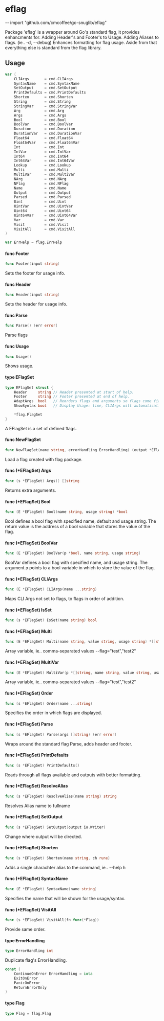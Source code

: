 # eflag
--
    import "github.com/cmcoffee/go-snuglib/eflag"

Package 'eflag' is a wrapper around Go's standard flag, it provides enhancments
for: Adding Header's and Footer's to Usage. Adding Aliases to flags. (ie.. -d,
--debug) Enhances formatting for flag usage. Aside from that everything else is
standard from the flag library.

## Usage

```go
var (
	CLIArgs       = cmd.CLIArgs
	SyntaxName    = cmd.SyntaxName
	SetOutput     = cmd.SetOutput
	PrintDefaults = cmd.PrintDefaults
	Shorten       = cmd.Shorten
	String        = cmd.String
	StringVar     = cmd.StringVar
	Arg           = cmd.Arg
	Args          = cmd.Args
	Bool          = cmd.Bool
	BoolVar       = cmd.BoolVar
	Duration      = cmd.Duration
	DurationVar   = cmd.DurationVar
	Float64       = cmd.Float64
	Float64Var    = cmd.Float64Var
	Int           = cmd.Int
	IntVar        = cmd.IntVar
	Int64         = cmd.Int64
	Int64Var      = cmd.Int64Var
	Lookup        = cmd.Lookup
	Multi         = cmd.Multi
	MultiVar      = cmd.MultiVar
	NArg          = cmd.NArg
	NFlag         = cmd.NFlag
	Name          = cmd.Name
	Output        = cmd.Output
	Parsed        = cmd.Parsed
	Uint          = cmd.Uint
	UintVar       = cmd.UintVar
	Uint64        = cmd.Uint64
	Uint64Var     = cmd.Uint64Var
	Var           = cmd.Var
	Visit         = cmd.Visit
	VisitAll      = cmd.VisitAll
)
```

```go
var ErrHelp = flag.ErrHelp
```

#### func  Footer

```go
func Footer(input string)
```
Sets the footer for usage info.

#### func  Header

```go
func Header(input string)
```
Sets the header for usage info.

#### func  Parse

```go
func Parse() (err error)
```
Parse flags

#### func  Usage

```go
func Usage()
```
Shows usage.

#### type EFlagSet

```go
type EFlagSet struct {
	Header     string // Header presented at start of help.
	Footer     string // Footer presented at end of help.
	AdaptArgs  bool   // Reorders flags and arguments so flags come first, non-flag arguments second, unescapes arguments with '\' escape character.
	ShowSyntax bool   // Display Usage: line, CLIArgs will automatically display usage info.

	*flag.FlagSet
}
```

A EFlagSet is a set of defined flags.

#### func  NewFlagSet

```go
func NewFlagSet(name string, errorHandling ErrorHandling) (output *EFlagSet)
```
Load a flag created with flag package.

#### func (*EFlagSet) Args

```go
func (s *EFlagSet) Args() []string
```
Returns extra arguments.

#### func (*EFlagSet) Bool

```go
func (E *EFlagSet) Bool(name string, usage string) *bool
```
Bool defines a bool flag with specified name, default and usage string. The
return value is the address of a bool variable that stores the value of the
flag.

#### func (*EFlagSet) BoolVar

```go
func (E *EFlagSet) BoolVar(p *bool, name string, usage string)
```
BoolVar defines a bool flag with specified name, and usage string. The argument
p points to a bool variable in which to store the value of the flag.

#### func (*EFlagSet) CLIArgs

```go
func (E *EFlagSet) CLIArgs(name ...string)
```
Maps CLI Args not set to flags, to flags in order of addition.

#### func (*EFlagSet) IsSet

```go
func (s *EFlagSet) IsSet(name string) bool
```

#### func (*EFlagSet) Multi

```go
func (E *EFlagSet) Multi(name string, value string, usage string) *[]string
```
Array variable, ie.. comma-separated values --flag="test","test2"

#### func (*EFlagSet) MultiVar

```go
func (E *EFlagSet) MultiVar(p *[]string, name string, value string, usage string)
```
Array variable, ie.. comma-separated values --flag="test","test2"

#### func (*EFlagSet) Order

```go
func (s *EFlagSet) Order(name ...string)
```
Specifies the order in which flags are displayed.

#### func (*EFlagSet) Parse

```go
func (s *EFlagSet) Parse(args []string) (err error)
```
Wraps around the standard flag Parse, adds header and footer.

#### func (*EFlagSet) PrintDefaults

```go
func (s *EFlagSet) PrintDefaults()
```
Reads through all flags available and outputs with better formatting.

#### func (*EFlagSet) ResolveAlias

```go
func (s *EFlagSet) ResolveAlias(name string) string
```
Resolves Alias name to fullname

#### func (*EFlagSet) SetOutput

```go
func (s *EFlagSet) SetOutput(output io.Writer)
```
Change where output will be directed.

#### func (*EFlagSet) Shorten

```go
func (s *EFlagSet) Shorten(name string, ch rune)
```
Adds a single charachter alias to the command, ie.. --help h

#### func (*EFlagSet) SyntaxName

```go
func (E *EFlagSet) SyntaxName(name string)
```
Specifies the name that will be shown for the usage/syntax.

#### func (*EFlagSet) VisitAll

```go
func (s *EFlagSet) VisitAll(fn func(*Flag))
```
Provide same order.

#### type ErrorHandling

```go
type ErrorHandling int
```

Duplicate flag's ErrorHandling.

```go
const (
	ContinueOnError ErrorHandling = iota
	ExitOnError
	PanicOnError
	ReturnErrorOnly
)
```

#### type Flag

```go
type Flag = flag.Flag
```
